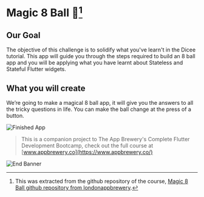 # Magic 8 Ball 🎱[^1]

## Our Goal

The objective of this challenge is to solidify what you've learn't in the Dicee tutorial. This app will guide you through the steps required to build an 8 ball app and you will be applying what you have learnt about Stateless and Stateful Flutter widgets.


## What you will create

We’re going to make a magical 8 ball app, it will give you the answers to all the tricky questions in life. You can make the ball change at the press of a button. 

![Finished App](https://github.com/londonappbrewery/Images/blob/master/8-ball-flutter-gif.gif)


>This is a companion project to The App Brewery's Complete Flutter Development Bootcamp, check out the full course at [www.appbrewery.co](https://www.appbrewery.co/)

![End Banner](https://github.com/londonappbrewery/Images/blob/master/readme-end-banner.png)

[^1]: This was extracted from the github repository of the course, [Magic 8 Ball github repository from londonappbrewery](https://github.com/londonappbrewery/magic-8-ball-flutter).
